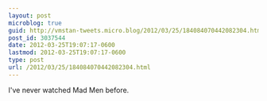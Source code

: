 ```yaml
---
layout: post
microblog: true
guid: http://vmstan-tweets.micro.blog/2012/03/25/184084070442082304.html
post_id: 3037544
date: 2012-03-25T19:07:17-0600
lastmod: 2012-03-25T19:07:17-0600
type: post
url: /2012/03/25/184084070442082304.html
---
```

I've never watched Mad Men before.
